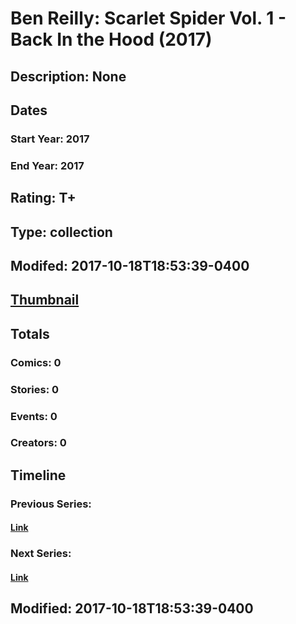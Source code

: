 # Ben Reilly: Scarlet Spider Vol. 1 - Back In the Hood (2017)
## Description: None
## Dates
### Start Year: 2017
### End Year: 2017
## Rating: T+
## Type: collection
## Modifed: 2017-10-18T18:53:39-0400
## [Thumbnail](http://i.annihil.us/u/prod/marvel/i/mg/b/40/image_not_available.jpg)
## Totals
### Comics: 0
### Stories: 0
### Events: 0
### Creators: 0
## Timeline
### Previous Series: 
#### [Link]()
### Next Series: 
#### [Link]()
## Modified: 2017-10-18T18:53:39-0400